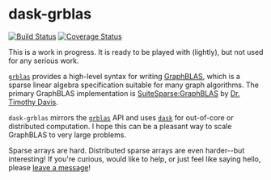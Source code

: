 # dask-grblas

[![Build Status](https://github.com/metagraph-dev/dask-grblas/workflows/Test%20and%20Deploy/badge.svg)](https://github.com/metagraph-dev/dask-grblas/actions)
[![Coverage Status](https://coveralls.io/repos/metagraph-dev/dask-grblas/badge.svg?branch=main)](https://coveralls.io/r/metagraph-dev/dask-grblas)

This is a work in progress.  It is ready to be played with (lightly), but not used for any serious work.

[`grblas`](https://github.com/metagraph-dev/grblas/) provides a high-level syntax for writing [GraphBLAS](https://github.com/GraphBLAS/GraphBLAS-Pointers), which is a sparse linear algebra specification suitable for many graph algorithms.  The primary GraphBLAS implementation is [SuiteSparse:GraphBLAS](https://github.com/DrTimothyAldenDavis/GraphBLAS/) by [Dr. Timothy Davis](http://faculty.cse.tamu.edu/davis/GraphBLAS.html).

`dask-grblas` mirrors the [`grblas`](https://github.com/metagraph-dev/grblas/) API and uses [`dask`](https://dask.org/) for out-of-core or distributed computation.  I hope this can be a pleasant way to scale GraphBLAS to very large problems.

Sparse arrays are hard.  Distributed sparse arrays are even harder--but interesting!  If you're curious, would like to help, or just feel like saying hello, please [leave a message](https://github.com/metagraph-dev/dask-grblas/issues)!
